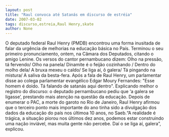 ```yaml
---
layout: post
title: "Raul convoca até Satanás em discurso de estréia"
date: 2007-03-02
tags: discurso,estreia,Raul Henry,skate
author: None
---
```


O deputado federal Raul Henry (PMDB) encontrou uma forma inusitada de falar da urgência de melhorias na educação básica no País.
Terminou o seu primeiro pronunciamento, ontem, na Câmara dos Deputados, citando o amigo Lenine. 
Os versos do cantor pernambucano dizem:
Olho na pressão,
tá fervendo/
Olho na panela/
Dinamite é o feijão cozinhando /
Dentro do molho dela/ 
A bruxa mexeu o caldo/
Se liga aí, ô galera/
Tá pingando na mistura/
A saliva da besta-fera. 
Após a fala de Raul Henry, um parlamentar disse ao colega parlamentar evangélico Edgar Moury Fernandes: \"Esse homem é doido. Tá falando de satanás aqui dentro\". 
Explicando melhor o registro do discurso: o deputado pernambucano pediu que ‘a galera se ligasse’, prestando mais atenção na questão da educação. 
Depois de enumerar o PAC, a morte do garoto no Rio de Janeiro, Raul Henry afirmou que o terceiro ponto mais importante do ano tinha sido a divulgação dos dados da educação do país nos últimoa 10 anos, no Saeb.“A realidade é trágica, a situação piorou nos últimos dez anos, podemos estar construindo uma nação inviável, mas muita gente não percebe. Daí o se liga aí, galera”, explicou. 